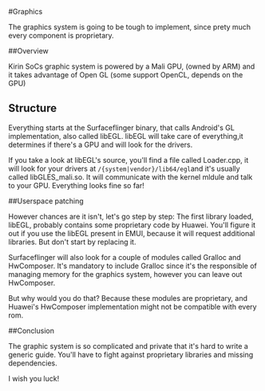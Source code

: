 #Graphics

The graphics system is going to be tough to implement, since prety much every component is proprietary.

##Overview

Kirin SoCs graphic system is powered by a Mali GPU, (owned by ARM) and it takes advantage of Open GL (some support OpenCL, depends on the GPU)

## Structure

Everything starts at the Surfaceflinger binary, that calls Android's GL implementation, also called libEGL. libEGL will take care of everything,it determines if there's a GPU and will look for the drivers.

If you take a look at libEGL's source, you'll find a file called Loader.cpp, it will look for your drivers at `/{system|vendor}/lib64/egl`and it's usually called libGLES_mali.so. It will communicate with the kernel mldule and talk to your GPU. Everything looks fine so far!

##Userspace patching

However chances are it isn't, let's go step by step: The first library loaded, libEGL, probably contains some proprietary code by Huawei. You'll figure it out if you use the libEGL present in EMUI, because it will request additional libraries. But don't start by replacing it.

Surfaceflinger will also look for a couple of modules called Gralloc and HwComposer. It's mandatory to include Gralloc since it's the responsible of managing memory for the graphics system, however you can leave out HwComposer.

But why would you do that? Because these modules are proprietary, and Huawei's HwComposer implementation might not be compatible with every rom.

##Conclusion

The graphic system is so complicated and private that it's hard to write a generic guide. You'll have to fight against proprietary libraries and missing dependencies.

I wish you luck!
